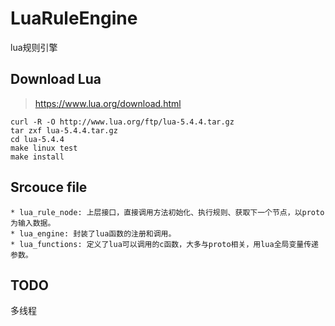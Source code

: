 # LuaRuleEngine
lua规则引擎

## Download Lua
> https://www.lua.org/download.html
```
curl -R -O http://www.lua.org/ftp/lua-5.4.4.tar.gz
tar zxf lua-5.4.4.tar.gz
cd lua-5.4.4
make linux test
make install
```

## Srcouce file
```
* lua_rule_node: 上层接口，直接调用方法初始化、执行规则、获取下一个节点，以proto为输入数据。
* lua_engine: 封装了lua函数的注册和调用。
* lua_functions: 定义了lua可以调用的c函数，大多与proto相关，用lua全局变量传递参数。
```

## TODO
多线程